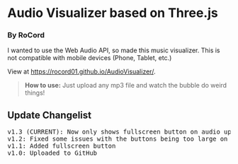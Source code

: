# Audio Visualizer based on Three.js
### By RoCord

I wanted to use the Web Audio API, so made this music visualizer. This is not compatible with mobile devices (Phone, Tablet, etc.)

View at https://rocord01.github.io/AudioVisualizer/.
> **How to use:** Just upload any mp3 file and watch the bubble do weird things!

## Update Changelist
<pre>
v1.3 (CURRENT): Now only shows fullscreen button on audio upload
v1.2: Fixed some issues with the buttons being too large on some devices
v1.1: Added fullscreen button
v1.0: Uploaded to GitHub
</pre>

